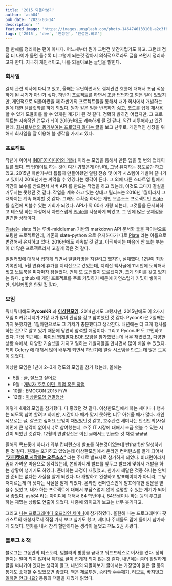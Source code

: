 ```yaml
---
title: '2015 되돌아보기'
author: 'ash84'
pub_date: '2023-03-14'
description: ''
featured_image: 'https://images.unsplash.com/photo-1464746133101-a2c3f88e0dd9?ixlib=rb-0.3.5&ixid=eyJhcHBfaWQiOjEyMDd9&s=4814b1a523df63b0acb73e69c5304b5e&auto=format&fit=crop&w=727&q=80'
tags: ['2015', 'dev', '안성현', '안성현.회고']
---
```



잘 한해를 정리하는 편이 아니다. 어느새부터 뭔가 그런건 낯간지럽기도 하고. 그런데 점점 더 나이가 들면 들수록 더 그렇게 되는것 같아서 의식적으로라도 글을 쓰면서 정리하고자 한다. 지극히 개인적이고, 나를 되돌아보는 글임을 밝힌다.

### 회사일

결제 관련 회사에 다니고 있고, 올해는 무난하면서도 결제관련 흐름에 대해서 조금 적응하게 된 시기가 아닌가 싶다. 하반기 프로젝트를 하면서 조금 답답하고 힘든 일이 있었지만, 개인적으로 되돌아봤을 때 하반기의 프로젝트들을 통해서 내가 회사에서 개발하는 일에 대한 템플릿화를 하게 되었다. 뭔가 같은 일을 반복하기 싫고, 코드를 쉽게 재사용 할 수 있게 모듈화를 할 수 있게된 계기가 된 것 같다. 정확히 밝히긴 어렵지만, 그 프로젝트는 지속적인 업무가 되어 2016년에도 계속하게 될 것 같다. 약간 지루해하고 있긴 한데, [회사로부터의 동기부여는 프로답지 않다는 글](http://m.blog.naver.com/ksc12545/220578602698)을 보고 난후로, 개인적인 성장을 위해서 회사일을 잘 이용해 볼 생각을 가지고 있다.

### 프로젝트

작년에 이어서 [INDF(아이디어와 개발)](http://blog.indf.net/) 이라는 모임을 통해서 만든 앱을 몇 번의 업데이트를 했다. 앱 업데이트 하는 것이 여간 귀찮은게 아닌데, 그냥 유지하는 정도로만 하고 있고, 2015년 하반기부터 틈틈히 만들어왔던 알림 전송 및 예약 시스템이 개발이 끝나가고 있어서 2016년에는 써먹을 수 있겠다는 생각이 든다. 그 외에 다른 스타트업 팀에서 약간의 보수를 받으면서 서버 API 를 만드는 작업을 하고 있는데, 이것도 그다지 결실을 거두지는 못했던 것 같다. 작업을 계속 하고 있는 상태고 릴리즈는 2016년 1월이라서 그때까지는 계속 해야할 것 같다. 그래도 수확중 하나는 개인 오픈소스 프로젝트인 [Plate](https://github.com/Plate-Project/plate) 를 실전에 써볼수 있는 기회가 되었다. API가 약 60개 가량 되는데, 그것들을 문서화하고 테스팅 하는 과정에서 자연스럽게 [Plate](https://github.com/Plate-Project/plate)를 사용하게 되었고, 그 안에 많은 문제점을 발견한 상태이다.

[Plate](https://github.com/Plate-Project/plate)는 slate 라는 루비-middleman 기반의 markdown API 문서화 툴을 파이썬으로 포팅한 프로젝트인데, 기존의 slate-python 으로 유지하다가 따로 [Plate](https://github.com/Plate-Project/plate) 라는 이름으로 변경해서 유지하고 있다. 2016년에도 계속할 것 같고, 아직까지는 마음에 안 드는 부분이 더 많은 프로젝트라서 고칠게 많은 것 같다.

일일커밋에 대해서 접하게 되면서 일일커밋을 지킬려고 했지만, 실패했다. 12일이 최장기록인데, 5월 연휴에 휴가를 지리산으로 갔었는데, 지리산 백사골에 11시반에 도착해서 씻고 노트북을 피자마자 잠들었다. 언제 또 도전할지 모르겠지만, 크게 의미를 갖고 있지는 않다. github 에 개인 프로젝트를 주로 커밋하기 때문에 자연스럽게 커밋이 쌓이지만, 일일커밋은 안될 것 같다.

### 모임

뭐니뭐니해도 **PyconKR** 과 **[이상한모임](http://blog.weirdx.io/)**. 2014년에도 그랬지만, 2015년에도 이 2가지 모임 & 커뮤니티가 가장 내가 많이 관심을 갖고 참여했던 것 같다. PyconKr은 2일째는 가지 못했지만, 1일차만으로도 그 가치가 충분했다고 생각한다. 내년에는 더 크게 행사를 하는 것으로 알고 있기 때문에 당연히 참석할 예정이다. 그리고 PyconJP 도 고민하고 있다. 가장 최근에는 [파이썬 웹개발자 BOF 모임](http://earlybird.kr/1833)을 참가했었는데 너무 재밌었고, 다양한 상황 속에서, 다양한 기술셋을 가지고 일하는 개발자들을 만나면서 많이 배울 수 있었다. 특히 Celery 에 대해서 많이 배우게 되면서 하반기에 알람 시스템을 만드는데 많은 도움이 되었다.

이상한 모임은 1년에 2~3개 정도의 모임을 참가 했는데, 올해는

- 5월 : 글, 잘쓰고 싶어요
- 9월 : [개발자 호주 이민, 취업 혹은 창업](http://onoffmix.com/event/53084)
- 10월 : EMOCON 2015 F/W
- 12월 : [이상한모임 연말정산](http://ash84.net/2015/12/25/%EC%9D%B4%EC%83%81%ED%95%9C%EB%AA%A8%EC%9E%84-2015-%EC%97%B0%EB%A7%90%EC%A0%95%EC%82%B0/)

이렇게 4개의 모임을 참가했다. 다 좋았던 것 같다. 이상한모임에서 하는 세미나나 행사는 되도록 참여 할려고 하지만, 시간이나 때가 맞지 못하면 너무 아쉬울 때가 많다. 개인적으로는 글, 잘쓰고 싶어요 모임이 재밌었던것 같고, 호주관련 세미나는 반신반의(사실 이민에 큰 생각이 없어서..)로 참여했는데, 호주 IT 시장에 대해서 조금 엿볼 수 있는 시간이 되었던 것같다. 12월의 연말정산은 이전 글에서도 언급한 것 처럼 굳굳굳.

올해의 목표중에 하나가 외부 컨퍼런스에 발표를 하는것이었는데 반(half)만 달성하게 된 것 같다. 원래는 포기하고 있었는데 이상한모임에서 온라인 컨퍼런스를 열게 되어서 **[“카피캣으로 시작하는 오픈소스”](https://speakerdeck.com/ahnseonghyun/kapikaeseuro-sijaghaneun-opeunsoseu)** 라는 주제로 발표자로 참가하게 되었다. 비대면이라서 좀더 가벼운 마음으로 생각했는데, 본의아니게 발표를 앞두고 발표에 맞춰서 개발을 하는 상황이 생기기도 하였다. 준비하는 과정이 재밌었고, 한가지 깨달은 것중 하나는 완벽한 준비는 없다는 사실을 알게 되었다. 다 개발하고 완성하고 발표해야지가 아니라, 그냥 저지르는게 더 낫다는 사실을 알게 되었다. 온라인 컨퍼런스인데 발표에대한 질문을 받을수 있었고, 내가 하는 프로젝트에 대해서 부담스럽지 않게 설명할 수 있는 계기가 되어서 좋았다. ash84 라는 아이디에 대해서 84 학번이냐, 84년생이냐 하는 등의 투표를 하는 재밌는 상황도 연출이 되었다. 나중에 와이프가 보고는 너무 웃기다고.

그리고 [나는 프로그래머다 오프라인 세미나](http://onoffmix.com/event/55258)에 참가하였다. 올한해 나는 프로그래머다 팟캐스트의 애청자로서 직접 가서 보고 싶기도 했고, 세미나 주제들도 맘에 들어서 참가하게 되었다. 연차를 내서 참석 할만하다는 생각이 들었고 책도 2권 사왔다.

### 블로그 & 책

블로그는 그동안의 티스토리, 텀블러의 방황을 끝내고 워드프레스로 이사를 왔다. 정착한지는 얼마 되지 않아서 제대로 글이 집계가 되지 않는것 같다. 내년에는 좀더 활발하게 글을 써나가야 겠다는 생각이 들고, 내년의 되돌아보기 글에서는 가장많이 읽은 글 등의 통계도 소개할 수 있었으면 좋겠다. 책은 제로투원, [승려와 수수께기](https://ash84.io/2015/12/05/monk-and-the-riddle/), 리모트, [바지벗고 일하면 안되나요?](https://ash84.io/2015/04/24/-ec-b1-85--eb-b0-94-ec-a7-80-eb-b2-97-ea-b3-a0--ec-9d-bc-ed-95-98-eb-a9-b4--ec-95-88-eb-90-98-eb-82-98-ec-9a-94/) 등등의 책들을 재밌게 읽었다.



